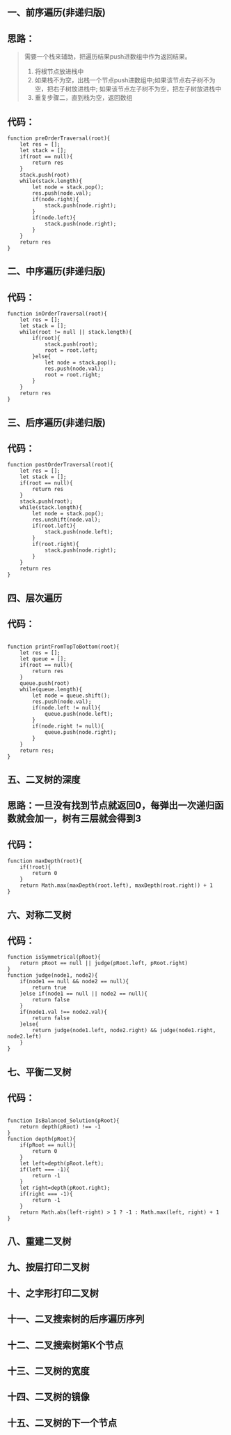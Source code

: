 ## 一、前序遍历(非递归版)

## 思路：

>需要一个栈来辅助，把遍历结果push进数组中作为返回结果。
> 1. 将根节点放进栈中
> 2. 如果栈不为空，出栈一个节点push进数组中;如果该节点右子树不为空，把右子树放进栈中;
>    如果该节点左子树不为空，把左子树放进栈中
> 3. 重复步骤二，直到栈为空，返回数组

## 代码：

```
function preOrderTraversal(root){
	let res = [];
	let stack = [];
	if(root == null){
		return res
	}
	stack.push(root)
	while(stack.length){
		let node = stack.pop();
		res.push(node.val);
		if(node.right){
			stack.push(node.right);
		}
		if(node.left){
			stack.push(node.right);
		}
	}
	return res
}
```
## 二、中序遍历(非递归版)

## 代码：

```
function inOrderTraversal(root){
	let res = [];
	let stack = [];
	while(root != null || stack.length){
		if(root){
			stack.push(root);
			root = root.left;
		}else{
			let node = stack.pop();
			res.push(node.val);
			root = root.right;
		}
	}
	return res
}
```

## 三、后序遍历(非递归版)

## 代码：

```
function postOrderTraversal(root){
	let res = [];
	let stack = [];
	if(root == null){
		return res
	}
	stack.push(root);
	while(stack.length){
		let node = stack.pop();
		res.unshift(node.val);
		if(root.left){
			stack.push(node.left);
		}
		if(root.right){
			stack.push(node.right);
		}
	}
	return res
}
```

## 四、层次遍历

## 代码：

```

function printFromTopToBottom(root){
	let res = [];
	let queue = [];
	if(root == null){
		return res
	}
	queue.push(root)
	while(queue.length){
		let node = queue.shift();
		res.push(node.val);
		if(node.left != null){
			queue.push(node.left);
		}
		if(node.right != null){
			queue.push(node.right);
		}
	}
	return res;
} 

``` 

## 五、二叉树的深度 

## 思路：一旦没有找到节点就返回0，每弹出一次递归函数就会加一，树有三层就会得到3

## 代码：

```
function maxDepth(root){
	if(!root){
		return 0
	}
	return Math.max(maxDepth(root.left), maxDepth(root.right)) + 1
}
```

## 六、对称二叉树 

## 代码：

```
function isSymmetrical(pRoot){
    return pRoot == null || judge(pRoot.left, pRoot.right)
}
function judge(node1, node2){
    if(node1 == null && node2 == null){
        return true
    }else if(node1 == null || node2 == null){
        return false
    }
    if(node1.val !== node2.val){
        return false
    }else{
        return judge(node1.left, node2.right) && judge(node1.right, node2.left)
    }
}
```

## 七、平衡二叉树

## 代码：

```

function IsBalanced_Solution(pRoot){
    return depth(pRoot) !== -1
}
function depth(pRoot){
    if(pRoot == null){
        return 0
    }
    let left=depth(pRoot.left);
    if(left === -1){
        return -1
    }
    let right=depth(pRoot.right);
    if(right === -1){
        return -1
    }
    return Math.abs(left-right) > 1 ? -1 : Math.max(left, right) + 1
}
```

## 八、重建二叉树

## 九、按层打印二叉树

## 十、之字形打印二叉树

## 十一、二叉搜索树的后序遍历序列 

## 十二、二叉搜索树第K个节点

## 十三、二叉树的宽度 

## 十四、二叉树的镜像

## 十五、二叉树的下一个节点